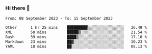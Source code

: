 ### Hi there 👋

<!--
**palaashatri/palaashatri** is a ✨ _special_ ✨ repository because its `README.md` (this file) appears on your GitHub profile.

Here are some ideas to get you started:

- 🔭 I’m currently working on ...
- 🌱 I’m currently learning ...
- 👯 I’m looking to collaborate on ...
- 🤔 I’m looking for help with ...
- 💬 Ask me about ...
- 📫 How to reach me: ...
- 😄 Pronouns: ...
- ⚡ Fun fact: ...
-->

<!--START_SECTION:waka-->

```txt
From: 08 September 2023 - To: 15 September 2023

Other      1 hr 25 mins    █████████░░░░░░░░░░░░░░░░   36.49 %
XML        50 mins         █████▒░░░░░░░░░░░░░░░░░░░   21.54 %
Bash       39 mins         ████▒░░░░░░░░░░░░░░░░░░░░   17.10 %
Markdown   23 mins         ██▓░░░░░░░░░░░░░░░░░░░░░░   10.23 %
YAML       18 mins         ██░░░░░░░░░░░░░░░░░░░░░░░   08.13 %
```

<!--END_SECTION:waka-->
